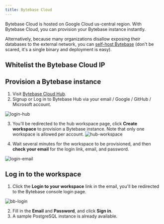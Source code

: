 ```yaml
---
title: Bytebase Cloud
---
```


Bytebase Cloud is hosted on Google Cloud us-central region. With Bytebase Cloud, you can provision your Bytebase instance instantly.

Alternatively, because many organizations disallow exposing their databases to the external network, you can [self-host Bytebase](/docs/get-started/self-host) (don't be scared, it's a single binary and deployment is easy).

## Whitelist the Bytebase Cloud IP

<IncludeBlock url="/docs/get-started/install/whitelist-bytebase-ip"></IncludeBlock>

## Provision a Bytebase instance

1. Visit [Bytebase Cloud Hub](https://hub.bytebase.com/).
2. Signup or Log in to Bytebase Hub via your email / Google / GitHub / Microsoft account.

![login-hub](/content/docs/get-started/saas/login-hub.webp)

3. You'll be redirected to the hub workspace page, click **Create workspace** to provision a Bytebase instance. Note that only one workspace is allowed per account.
   ![hub-workspace](/content/docs/get-started/saas/hub-workspace.webp)

4. Wait several minutes for the workspace to be provisioned, and then **check your email** for the login link, email, and password.

![login-email](/content/docs/get-started/saas/login-email.webp)

## Log in to the workspace

1. Click the **Login to your workspace** link in the email, you'll be redirected to the Bytebase console login page.

![bb-login](/content/docs/get-started/saas/bb-login.webp)

2. Fill in the **Email** and **Password**, and click **Sign in**.
3. A sample PostgreSQL instance is already available.
